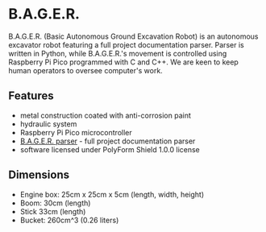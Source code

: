 # B.A.G.E.R.
B.A.G.E.R. (Basic Autonomous Ground Excavation Robot) is an autonomous excavator robot featuring a full project documentation parser.
Parser is written in Python, while B.A.G.E.R.'s movement is controlled using Raspberry Pi Pico programmed with C and C++.
We are keen to keep human operators to oversee computer's work.

## Features
- metal construction coated with anti-corrosion paint
- hydraulic system
- Raspberry Pi Pico microcontroller
- [B.A.G.E.R. parser](https://github.com/bager-project/bager-parser) - full project documentation parser
- software licensed under PolyForm Shield 1.0.0 license

## Dimensions
- Engine box: 25cm x 25cm x 5cm (length, width, height)
- Boom: 30cm (length)
- Stick 33cm (length)
- Bucket: 260cm^3 (0.26 liters)

